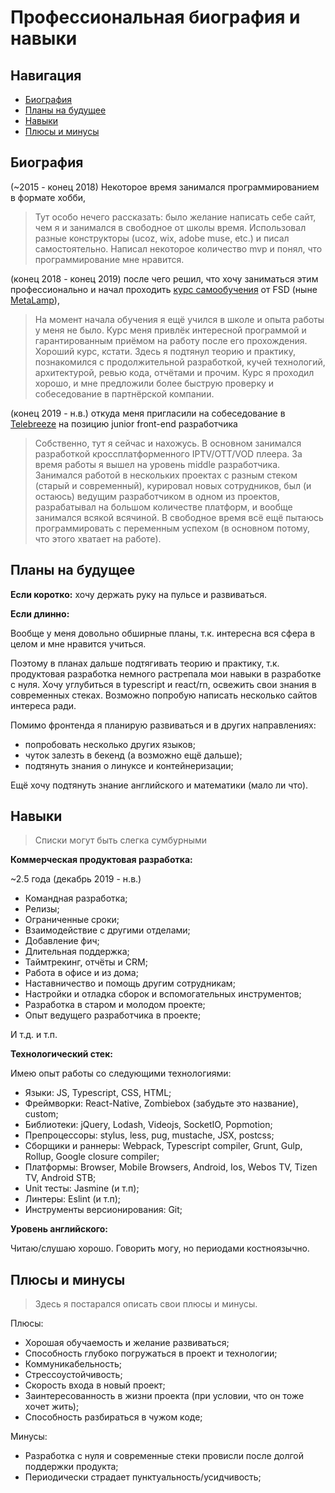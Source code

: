 # Профессиональная биография и навыки

## Навигация

* [Биография](#биография)
* [Планы на будущее](#планы-на-будущее)
* [Навыки](#навыки)
* [Плюсы и минусы](#плюсы-и-минусы)

## Биография

(~2015 - конец 2018) Некоторое время занимался программированием в формате хобби,

> Тут особо нечего рассказать: было желание написать себе сайт, чем я и занимался в свободное от школы время.
> Использовал разные конструкторы (ucoz, wix, adobe muse, etc.) и писал самостоятельно. Написал некоторое количество mvp и понял, что программирование мне нравится.

(конец 2018 - конец 2019) после чего решил, что хочу заниматься этим профессионально и начал проходить [курс самообучения](https://coda.io/@metalamp/education/front-end-2) от FSD (ныне [MetaLamp](https://www.metalamp.ru)),

> На момент начала обучения я ещё учился в школе и опыта работы у меня не было.
> Курс меня привлёк интересной программой и гарантированным приёмом на работу после его прохождения.
> Хороший курс, кстати. Здесь я подтянул теорию и практику, познакомился с продолжительной разработкой, кучей технологий, архитектурой, ревью кода, отчётами и прочим.
> Курс я проходил хорошо, и мне предложили более быструю проверку и собеседование в партнёрской компании.

(конец 2019 - н.в.) откуда меня пригласили на собеседование в [Telebreeze](https://telebreeze.com) на позицию junior front-end разработчика

> Собственно, тут я сейчас и нахожусь.
> В основном занимался разработкой кроссплатформенного IPTV/OTT/VOD плеера.
> За время работы я вышел на уровень middle разработчика. Занимался работой в нескольких проектах с разным стеком (старый и современный),
> курировал новых сотрудников, был (и остаюсь) ведущим разработчиком в одном из проектов, разрабатывал на большом количестве платформ, и вообще занимался всякой всячиной.
> В свободное время всё ещё пытаюсь программировать с переменным успехом (в основном потому, что этого хватает на работе).

## Планы на будущее

**Если коротко:** хочу держать руку на пульсе и развиваться.

**Если длинно:**

Вообще у меня довольно обширные планы, т.к. интересна вся сфера в целом и мне нравится учиться.

Поэтому в планах дальше подтягивать теорию и практику, т.к. продуктовая разработка немного растрепала мои навыки в разработке с нуля.
Хочу углубиться в typescript и react/rn, освежить свои знания в современных стеках. Возможно попробую написать несколько сайтов интереса ради.

Помимо фронтенда я планирую развиваться и в других направлениях:

* попробовать несколько других языков;
* чуток залезть в бекенд (а возможно ещё дальше);
* подтянуть знания о линуксе и контейнеризации;

Ещё хочу подтянуть знание английского и математики (мало ли что).

## Навыки

> Списки могут быть слегка сумбурными

**Коммерческая продуктовая разработка:**

~2.5 года (декабрь 2019 - н.в.)

* Командная разработка;
* Релизы;
* Ограниченные сроки;
* Взаимодействие с другими отделами;
* Добавление фич;
* Длительная поддержка;
* Таймтрекинг, отчёты и CRM;
* Работа в офисе и из дома;
* Наставничество и помощь другим сотрудникам;
* Настройки и отладка сборок и вспомогательных инструментов;
* Разработка в старом и молодом проекте;
* Опыт ведущего разработчика в проекте;

И т.д. и т.п.

**Технологический стек:**

Имею опыт работы со следующими технологиями:

* Языки: JS, Typescript, CSS, HTML;
* Фреймворки: React-Native, Zombiebox (забудьте это название), custom;
* Библиотеки: jQuery, Lodash, Videojs, SocketIO, Popmotion;
* Препроцессоры: stylus, less, pug, mustache, JSX, postcss;
* Сборщики и раннеры: Webpack, Typescript compiler, Grunt, Gulp, Rollup, Google closure compiler;
* Платформы: Browser, Mobile Browsers, Android, Ios, Webos TV, Tizen TV, Android STB;
* Unit тесты: Jasmine (и т.п);
* Линтеры: Eslint (и т.п);
* Инструменты версионирования: Git;

**Уровень английского:**

Читаю/слушаю хорошо. Говорить могу, но периодами костноязычно.

## Плюсы и минусы

> Здесь я постарался описать свои плюсы и минусы.

Плюсы:

* Хорошая обучаемость и желание развиваться;
* Способность глубоко погружаться в проект и технологии;
* Коммуникабельность;
* Стрессоустойчивость;
* Скорость входа в новый проект;
* Заинтересованность в жизни проекта (при условии, что он тоже хочет жить);
* Способность разбираться в чужом коде;

Минусы:

* Разработка с нуля и современные стеки провисли после долгой поддержки продукта;
* Периодически страдает пунктуальность/усидчивость;
